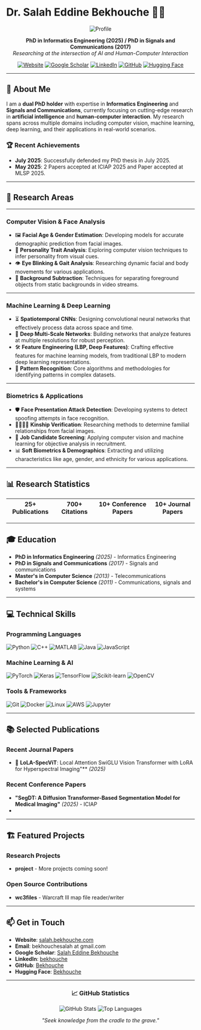 # Dr. Salah Eddine Bekhouche 👨‍🎓

<div align="center">

![Profile](https://cvpd.github.io/author/salah-eddine-bekhouche/avatar_hu18147773986853225446.png)

**PhD in Informatics Engineering (2025) / PhD in Signals and Communications (2017)**  
*Researching at the intersection of AI and Human-Computer Interaction*

[![Website](https://img.shields.io/badge/Website-007BFF?style=for-the-badge&logo=world&logoColor=white)](https://salah.bekhouche.com/)
[![Google Scholar](https://img.shields.io/badge/Google_Scholar-4285F4?style=for-the-badge&logo=google-scholar&logoColor=white)](https://scholar.google.com/citations?user=IiMXAxUAAAAJ&hl=en)
[![LinkedIn](https://img.shields.io/badge/LinkedIn-0077B5?style=for-the-badge&logo=linkedin&logoColor=white)](https://www.linkedin.com/in/bekhouche/)
[![GitHub](https://img.shields.io/badge/GitHub-181717?style=for-the-badge&logo=github&logoColor=white)](https://github.com/Bekhouche)
[![Hugging Face](https://img.shields.io/badge/Hugging_Face-FF6B6B?style=for-the-badge&logo=huggingface&logoColor=white)](https://huggingface.co/Bekhouche)

</div>

---

## 🎯 About Me

I am a **dual PhD holder** with expertise in **Informatics Engineering** and **Signals and Communications**, currently focusing on cutting-edge research in **artificial intelligence** and **human-computer interaction**. My research spans across multiple domains including computer vision, machine learning, deep learning, and their applications in real-world scenarios.

### 🏆 Recent Achievements
- **July 2025**: Successfully defended my PhD thesis in July 2025.
- **May 2025**: 2 Papers accepted at ICIAP 2025 and Paper accepted at MLSP 2025.

---

## 🔬 Research Areas

---

### Computer Vision & Face Analysis

* 🖼️ **Facial Age & Gender Estimation**: Developing models for accurate demographic prediction from facial images.
* 🤔 **Personality Trait Analysis**: Exploring computer vision techniques to infer personality from visual cues.
* 👁️ **Eye Blinking & Gait Analysis**: Researching dynamic facial and body movements for various applications.
* 🎨 **Background Subtraction**: Techniques for separating foreground objects from static backgrounds in video streams.

---

### Machine Learning & Deep Learning

* ⏳ **Spatiotemporal CNNs**: Designing convolutional neural networks that effectively process data across space and time.
* 🧩 **Deep Multi-Scale Networks**: Building networks that analyze features at multiple resolutions for robust perception.
* 🛠️ **Feature Engineering (LBP, Deep Features)**: Crafting effective features for machine learning models, from traditional LBP to modern deep learning representations.
* 🎯 **Pattern Recognition**: Core algorithms and methodologies for identifying patterns in complex datasets.

---

### Biometrics & Applications

* 🛡️ **Face Presentation Attack Detection**: Developing systems to detect spoofing attempts in face recognition.
* 👨‍👩‍👧‍👦 **Kinship Verification**: Researching methods to determine familial relationships from facial images.
* 💼 **Job Candidate Screening**: Applying computer vision and machine learning for objective analysis in recruitment.
* 📊 **Soft Biometrics & Demographics**: Extracting and utilizing characteristics like age, gender, and ethnicity for various applications.

---

## 📊 Research Statistics

<div align="center">

| **25+** Publications | **700+** Citations | **10+** Conference Papers | **10+** Journal Papers |
|:-------------------:|:------------------:|:------------------------:|:---------------------:|

</div>

---

## 🎓 Education

- **PhD in Informatics Engineering** *(2025)* - Informatics Engineering
- **PhD in Signals and Communications** *(2017)* - Signals and communications 
- **Master's in Computer Science** *(2013)* - Telecommunications
- **Bachelor's in Computer Science** *(2011)* - Communications, signals and systems

---

## 💻 Technical Skills

### Programming Languages
![Python](https://img.shields.io/badge/Python-3776AB?style=for-the-badge&logo=python&logoColor=white)
![C++](https://img.shields.io/badge/C++-00599C?style=for-the-badge&logo=c%2B%2B&logoColor=white)
![MATLAB](https://img.shields.io/badge/MATLAB-0076A8?style=for-the-badge&logo=mathworks&logoColor=white)
![Java](https://img.shields.io/badge/Java-ED8B00?style=for-the-badge&logo=openjdk&logoColor=white)
![JavaScript](https://img.shields.io/badge/JavaScript-F7DF1E?style=for-the-badge&logo=javascript&logoColor=black)

### Machine Learning & AI
![PyTorch](https://img.shields.io/badge/PyTorch-EE4C2C?style=for-the-badge&logo=pytorch&logoColor=white)
![Keras](https://img.shields.io/badge/Keras-D00000?style=for-the-badge&logo=keras&logoColor=white)
![TensorFlow](https://img.shields.io/badge/TensorFlow-FF6F00?style=for-the-badge&logo=tensorflow&logoColor=white)
![Scikit-learn](https://img.shields.io/badge/scikit--learn-F7931E?style=for-the-badge&logo=scikit-learn&logoColor=white)
![OpenCV](https://img.shields.io/badge/OpenCV-5C3EE8?style=for-the-badge&logo=opencv&logoColor=white)

### Tools & Frameworks
![Git](https://img.shields.io/badge/Git-F05032?style=for-the-badge&logo=git&logoColor=white)
![Docker](https://img.shields.io/badge/Docker-2496ED?style=for-the-badge&logo=docker&logoColor=white)
![Linux](https://img.shields.io/badge/Linux-FCC624?style=for-the-badge&logo=linux&logoColor=black)
![AWS](https://img.shields.io/badge/AWS-232F3E?style=for-the-badge&logo=amazon-aws&logoColor=white)
![Jupyter](https://img.shields.io/badge/Jupyter-F37626?style=for-the-badge&logo=jupyter&logoColor=white)

---

## 📚 Selected Publications

### Recent Journal Papers
- 📄 **LoLA-SpecViT**: Local Attention SwiGLU Vision Transformer with LoRA for Hyperspectral Imaging"** *(2025)*

### Recent Conference Papers
- **"SegDT: A Diffusion Transformer-Based Segmentation Model for Medical Imaging"** *(2025)* - ICIAP
- 
---

## 🏗️ Featured Projects

### Research Projects
- **project** - More projects coming soon!

### Open Source Contributions
- **wc3files** - Warcraft III map file reader/writer

---

## 📫 Get in Touch

- **Website**: [salah.bekhouche.com](https://salah.bekhouche.com/)
- **Email**: bekhouchesalah at gmail.com
- **Google Scholar**: [Salah Eddine Bekhouche](https://scholar.google.com/citations?user=IiMXAxUAAAAJ&hl=en)
- **LinkedIn**: [bekhouche](https://www.linkedin.com/in/bekhouche/)
- **GitHub**: [Bekhouche](https://github.com/Bekhouche)
- **Hugging Face**: [Bekhouche](https://huggingface.co/Bekhouche)

---

<div align="center">

### 📈 GitHub Statistics

![GitHub Stats](https://github-readme-stats.vercel.app/api?username=Bekhouche&show_icons=true&theme=radical&include_all_commits=true&count_private=true)
![Top Languages](https://github-readme-stats.vercel.app/api/top-langs/?username=Bekhouche&layout=compact&langs_count=8&theme=radical)

*"Seek knowledge from the cradle to the grave."*

</div>
